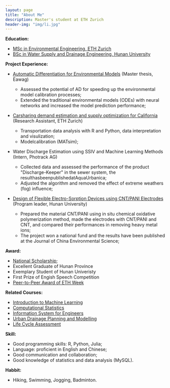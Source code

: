 ```yaml
---
layout: page
title: "About Me"
description: Master's student at ETH Zurich
header-img: "img/li.jpg"
---
```


**Education:**
* [MSc in Environmental Engineering, ETH Zurich](https://ethz.ch/)
* [BSc in Water Supply and Drainage Engineering, Hunan University](http://www-en.hnu.edu.cn/)

**Project Experience:**
* [Automatic Differentiation for Environmental Models](https://github.com/LiWang1/masterthesis)
  (Master thesis, Eawag)
  * Assessed the potential of AD for speeding up the environmental model calibration processes;
  * Extended the traditional environmental models (ODEs) with neural networks and increased the model prediction performance;

* [Carsharing demand estimation and supply optimization for California](https://github.com/LiWang1/hiwi_ivt) (Research Assistant, ETH Zurich)
  * Transportation data analysis with R and Python, data interpretation and visulization;
  * Modelcalibration (MATsim);

* Water Discharge Estimation using SSIV and Machine Learning Methods (Intern, Photrack AG)
  * Collected data and assessed the performance of the product "Discharge-Keeper" in the sewer system, the resulthasbeenpublishedatAquaUrbanica;
  * Adjusted the algorithm and removed the effect of extreme weathers (fog) influence;

* [Design of Flexible Electro-Sorption Devices using CNT/PANI Electrodes](http://www.zghjkx.com.cn/CN/article/downloadArticleFile.do?attachType=PDF&id=14900) (Program leader, Hunan University)
  * Prepared the material CNT/PANI using in situ chemical oxidative polymerization method, made the electrodes with CNT/PANI and CNT, and compared their performances in removing heavy metal ions;
  * The project won a national fund and the results have been published at the Journal of China Environmental Science;

**Award:**
* [National Scholarship](https://baike.baidu.com/item/%E5%9B%BD%E5%AE%B6%E5%A5%96%E5%AD%A6%E9%87%91);
* Excellent Graduate of Hunan Province
* Exemplary Student of Hunan Univeristy
* First Prize of Engish Speech Competition
* [Peer-to-Peer Award of ETH Week](https://ethz.ch/en/the-eth-zurich/sustainability/education/ETHweek/previous-editions/2018-Energy-Matters/eth-week-diary.html)

**Related Courses:**
* [Introduction to Machine Learning](https://las.inf.ethz.ch/teaching/introml-s20)
* [Computational Statistics](https://stat.ethz.ch/lectures/ss19/comp-stats.php)
* [Information System for Engineers](https://www.systems.ethz.ch/courses/spring2020/ise)
* [Urban Drainage Planning and Modelling](https://sww.ifu.ethz.ch/education/lectures/urban-drainage.html)
* [Life Cycle Assessment](https://esd.ifu.ethz.ch/studium/lectures/2020.html)

**Skill:**
* Good programming skills: R, Python, Julia;
* Language: proficient in English and Chinese;
* Good communication and collaboration;
* Good knowledge of statistics and data analysis (MySQL).

**Habbit:**
* Hiking, Swimming, Jogging, Badminton.
